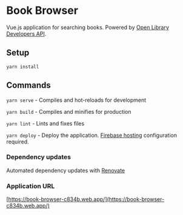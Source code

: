 # Book Browser

Vue.js application for searching books. Powered by [Open Library Developers API](https://openlibrary.org/developers/api).

## Setup

```
yarn install
```

## Commands

`yarn serve` - Compiles and hot-reloads for development

`yarn build` - Compiles and minifies for production

`yarn lint` - Lints and fixes files

`yarn deploy` - Deploy the application. [Firebase hosting](https://firebase.google.com/docs/hosting/quickstart) configuration required.

### Dependency updates

Automated dependency updates with [Renovate](https://github.com/renovatebot/renovate)

### Application URL

[https://book-browser-c834b.web.app/](https://book-browser-c834b.web.app/)